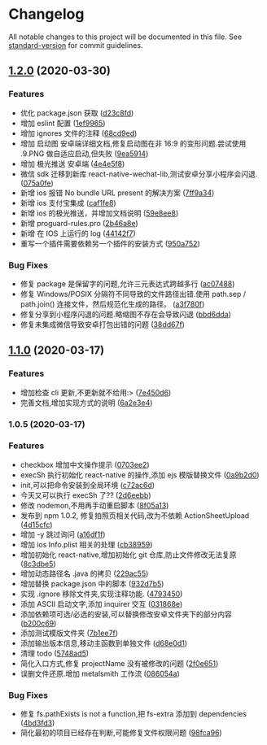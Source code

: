 # Changelog

All notable changes to this project will be documented in this file. See [standard-version](https://github.com/conventional-changelog/standard-version) for commit guidelines.

## [1.2.0](https://gitee.com/yang_update/cy-cli/compare/v1.1.0...v1.2.0) (2020-03-30)


### Features

* 优化 package.json 获取 ([d23c8fd](https://gitee.com/yang_update/cy-cli/commit/d23c8fd317b262e397ab26fe07396b89bb91555d))
* 增加 eslint 配置 ([1ef9965](https://gitee.com/yang_update/cy-cli/commit/1ef9965b7ff159cd0af8b3877d31e8a606c5c5b5))
* 增加 ignores 文件的注释 ([68cd9ed](https://gitee.com/yang_update/cy-cli/commit/68cd9ed7108dfe2ccc49f29d56fe7158ab582a4f))
* 增加 启动图 安卓端详细文档,修复启动图在非 16:9 的变形问题.尝试使用 .9.PNG 做自适应启动,但失败 ([9ea5914](https://gitee.com/yang_update/cy-cli/commit/9ea5914d624e309f56baf543585c441078519539))
* 增加 极光推送 安卓端 ([4e4e5f8](https://gitee.com/yang_update/cy-cli/commit/4e4e5f82e5e12122b468ec33a391472f5a70fa02))
* 微信 sdk 迁移到新库 react-native-wechat-lib,测试安卓分享小程序会闪退. ([075a0fe](https://gitee.com/yang_update/cy-cli/commit/075a0fe29c4c19e7e090abdb3880f9b554d3ff50))
* 新增 ios 报错 No bundle URL present 的解决方案 ([7ff9a34](https://gitee.com/yang_update/cy-cli/commit/7ff9a349ca601e2c391385fad90914e927b7e8cb))
* 新增 ios 支付宝集成 ([caf1fe8](https://gitee.com/yang_update/cy-cli/commit/caf1fe80e7c64ae2d126488d5d1159f329faeadb))
* 新增 ios 的极光推送，并增加文档说明 ([59e8ee8](https://gitee.com/yang_update/cy-cli/commit/59e8ee8d46929c3bd192bf46d5015338435b9d11))
* 新增 proguard-rules.pro ([2b46a8e](https://gitee.com/yang_update/cy-cli/commit/2b46a8e204950a5b26318ff7d2bdf54bf1585a33))
* 新增 在 IOS 上运行的 log ([44142f7](https://gitee.com/yang_update/cy-cli/commit/44142f72a037262d2ad16afcc6b913928afd7ef2))
* 重写一个插件需要依赖另一个插件的安装方式 ([950a752](https://gitee.com/yang_update/cy-cli/commit/950a75289e1ca18341376c8c8a9a5b5840610c97))


### Bug Fixes

* 修复 package 是保留字的问题,允许三元表达式跨越多行 ([ac07488](https://gitee.com/yang_update/cy-cli/commit/ac074880796ebb2531e910af91392ba996428032))
* 修复 Windows/POSIX 分隔符不同导致的文件路径出错.使用 path.sep / path.join() 连接文件，然后规范化生成的路径。 ([a3f780f](https://gitee.com/yang_update/cy-cli/commit/a3f780fc4f03b60d5b7aec07b7cb9478cacae21b))
* 修复分享到小程序闪退的问题.略缩图不存在会导致闪退 ([bbd6dda](https://gitee.com/yang_update/cy-cli/commit/bbd6dda7ca443fe880005d4b9d6c51f2f5b93b0f))
* 修复未集成微信导致安卓打包出错的问题 ([38dd67f](https://gitee.com/yang_update/cy-cli/commit/38dd67f27ba85e5eee7830fb95520654f4d9e401))

## [1.1.0](https://gitee.com/yang_update/cy-cli/compare/v1.0.5...v1.1.0) (2020-03-17)


### Features

* 增加检查 cli 更新,不更新就不给用:> ([7e450d6](https://gitee.com/yang_update/cy-cli/commit/7e450d62c3128db3af03bd46aa74941c8dc7392c))
* 完善文档,增加实现方式的说明 ([6a2e3e4](https://gitee.com/yang_update/cy-cli/commit/6a2e3e44d5755523b3ea5b367db898f5bb495fa3))

### 1.0.5 (2020-03-17)


### Features

* checkbox 增加中文操作提示 ([0703ee2](https://gitee.com/yang_update/cy-cli/commit/0703ee2475130f6e8903652bfffa283018c19166))
* execSh 执行初始化 react-native 的操作,添加 ejs 模版替换文件 ([0a9b2d0](https://gitee.com/yang_update/cy-cli/commit/0a9b2d08baaf42320464e880b1a564eb43389d60))
* init,可以把命令安装到全局环境 ([c72ac6d](https://gitee.com/yang_update/cy-cli/commit/c72ac6d7ae1a5b1eb433d8ae46304005e5709a9d))
* 今天又可以执行 execSh 了?? ([2d6eebb](https://gitee.com/yang_update/cy-cli/commit/2d6eebb55a95f9e7e6fffaaabba205a6d8de39eb))
* 修改 nodemon,不用再手动重启脚本 ([8f05a13](https://gitee.com/yang_update/cy-cli/commit/8f05a13d628db4a1189c5bffde0cb25751c5ac87))
* 发布到 npm 1.0.2, 修复拍照页相关代码,改为不依赖 ActionSheetUpload ([4d15cfc](https://gitee.com/yang_update/cy-cli/commit/4d15cfc730a93564bbb870a3f6c68f5f9841f5ae))
* 增加 -y 跳过询问 ([a16df1f](https://gitee.com/yang_update/cy-cli/commit/a16df1f40877e85b3eb1659a0eb5ab26d301b564))
* 增加 ios Info.plist 相关的处理 ([cb38959](https://gitee.com/yang_update/cy-cli/commit/cb38959650188dd6a59eb6e28c4ac9b97f57eded))
* 增加初始化 react-native,增加初始化 git 仓库,防止文件修改无法复原 ([8c3dbe5](https://gitee.com/yang_update/cy-cli/commit/8c3dbe5f9a3dedf0751230e662327bfdddf2e446))
* 增加动态路径名 .java 的拷贝 ([229ac55](https://gitee.com/yang_update/cy-cli/commit/229ac555540cdd7b051be4b0c44faa1299e72483))
* 增加替换 package.json 中的脚本 ([932d7b5](https://gitee.com/yang_update/cy-cli/commit/932d7b5ae17817eacc47080e702d2db7e7f5bdf5))
* 实现 .ignore 移除文件夹,实现注释功能. ([4793450](https://gitee.com/yang_update/cy-cli/commit/47934509fc0ee155f952d4227f230d79b8f0d692))
* 添加 ASCII 启动文字,添加 inquirer 交互 ([031868e](https://gitee.com/yang_update/cy-cli/commit/031868e9f092b214a913a4ec32f03d4ce0fac820))
* 添加依赖项可选/必选的安装,可以替换修改安卓文件夹下的部分内容 ([b200c69](https://gitee.com/yang_update/cy-cli/commit/b200c6977ba73a817f5cc5a1de75f8f536e00061))
* 添加测试模版文件夹 ([7b1ee7f](https://gitee.com/yang_update/cy-cli/commit/7b1ee7f6943a4237e7586e513019219522f3dd35))
* 添加输出版本信息,移动主函数到单独文件 ([d68e0d1](https://gitee.com/yang_update/cy-cli/commit/d68e0d1667777e255fba62c2b8302f0a81040517))
* 清理 todo ([5748ad5](https://gitee.com/yang_update/cy-cli/commit/5748ad5243dc68152a9b39cadefd391cb83b2197))
* 简化入口方式,修复 projectName 没有被修改的问题 ([2f0e651](https://gitee.com/yang_update/cy-cli/commit/2f0e6516f961b51499693fbfb59320675bfbb5b4))
* 误删文件还原.增加 metalsmith 工作流 ([086054a](https://gitee.com/yang_update/cy-cli/commit/086054a04a9487768dc27cfd168f4af8dfa25cdf))


### Bug Fixes

* 修复 fs.pathExists is not a function,把 fs-extra 添加到 dependencies ([4bd3fd3](https://gitee.com/yang_update/cy-cli/commit/4bd3fd35df9e2f54fa9874c2be6779220f6b5876))
* 简化最初的项目已经存在判断,可能修复文件权限问题 ([98fca96](https://gitee.com/yang_update/cy-cli/commit/98fca96b3867c81829cb155bd46d07313c844261))

